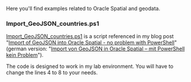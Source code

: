 Here you'll find examples related to Oracle Spatial and geodata.

### Import_GeoJSON_countries.ps1

[Import_GeoJSON_countries.ps1](Import_GeoJSON_countries.ps1) is a script referenced in my blog post "[Import of GeoJSON into Oracle Spatial - no problem with PowerShell](https://blog.ordix.de/import-geojson-into-oracle-spatial-with-powershell)" (german version: "[Import von GeoJSON in Oracle Spatial – mit PowerShell kein Problem](https://blog.ordix.de/import-geojson-in-oracle-spatial-mit-powershell)").

The code is designed to work in my lab environment. You will have to change the lines 4 to 8 to your needs.
